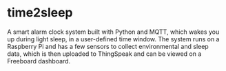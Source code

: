 # time2sleep

A smart alarm clock system built with Python and MQTT, which wakes you up during light sleep, in a user-defined time window.
The system runs on a Raspberry Pi and has a few sensors to collect environmental and sleep data, which is then uploaded to ThingSpeak and can be viewed on a Freeboard dashboard.
